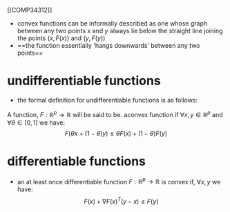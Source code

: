 [[COMP34312]]

- convex functions can be informally described as one whose graph between any two points $x$ and $y$ always lie below the straight line joining the points $(x,F(x))$ and $(y, F(y))$
- ==the function essentially 'hangs downwards' between any two points==

# undifferentiable functions
- the formal definition for undifferentiable functions is as follows: 

A function, $F: \mathbb{R}^p\rightarrow\mathbb{R}$ will be said to be. aconvex function if $\forall x,y \in \mathbb{R}^p$ and $\forall \theta \in [0,1]$ we have:
$$F(\theta x + (1 - \theta)y) \leq \theta F(x) + (1 - \theta) F(y)$$

# differentiable functions
- an at least once differentiable function $F: \mathbb{R}^p\rightarrow\mathbb{R}$ is convex if, $\forall x,y$ we have:
$$F(x) + \nabla F(x)^T (y-x) \leq F(y)$$